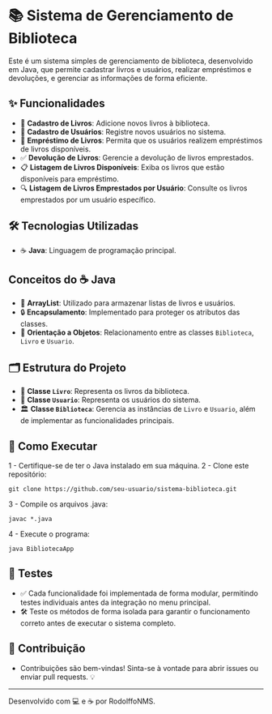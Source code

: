# 📚 Sistema de Gerenciamento de Biblioteca

Este é um sistema simples de gerenciamento de biblioteca, desenvolvido em Java, que permite cadastrar livros e usuários, realizar empréstimos e devoluções, e gerenciar as informações de forma eficiente.

## ✨ Funcionalidades

- 📖 **Cadastro de Livros**: Adicione novos livros à biblioteca.
- 👤 **Cadastro de Usuários**: Registre novos usuários no sistema.
- 🔄 **Empréstimo de Livros**: Permita que os usuários realizem empréstimos de livros disponíveis.
- ✅ **Devolução de Livros**: Gerencie a devolução de livros emprestados.
- 📋 **Listagem de Livros Disponíveis**: Exiba os livros que estão disponíveis para empréstimo.
- 🔍 **Listagem de Livros Emprestados por Usuário**: Consulte os livros emprestados por um usuário específico.

## 🛠️ Tecnologias Utilizadas

- ☕ **Java**: Linguagem de programação principal.

## Conceitos do ☕ **Java**

- 📂 **ArrayList**: Utilizado para armazenar listas de livros e usuários.
- 🔒 **Encapsulamento**: Implementado para proteger os atributos das classes.
- 🧩 **Orientação a Objetos**: Relacionamento entre as classes `Biblioteca`, `Livro` e `Usuario`.

## 🗂️ Estrutura do Projeto

- 📘 **Classe `Livro`**: Representa os livros da biblioteca.
- 👥 **Classe `Usuario`**: Representa os usuários do sistema.
- 🏛️ **Classe `Biblioteca`**: Gerencia as instâncias de `Livro` e `Usuario`, além de implementar as funcionalidades principais.

## 🚀 Como Executar
1 - Certifique-se de ter o Java instalado em sua máquina.
2 - Clone este repositório:
```
git clone https://github.com/seu-usuario/sistema-biblioteca.git
```
3 - Compile os arquivos .java:
```
javac *.java
```
4 - Execute o programa:
```
java BibliotecaApp
```
## 🧪 Testes
- ✅ Cada funcionalidade foi implementada de forma modular, permitindo testes individuais antes da integração no menu principal.
- 🛠️ Teste os métodos de forma isolada para garantir o funcionamento correto antes de executar o sistema completo.

## 🤝 Contribuição
- Contribuições são bem-vindas! Sinta-se à vontade para abrir issues ou enviar pull requests. 💡
---
  Desenvolvido com 💻 e ☕ por RodolffoNMS.

